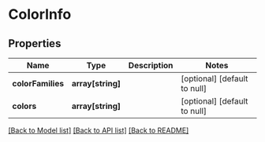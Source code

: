 # ColorInfo

## Properties
Name | Type | Description | Notes
------------ | ------------- | ------------- | -------------
**colorFamilies** | **array[string]** |  | [optional] [default to null]
**colors** | **array[string]** |  | [optional] [default to null]

[[Back to Model list]](../README.md#documentation-for-models) [[Back to API list]](../README.md#documentation-for-api-endpoints) [[Back to README]](../README.md)


